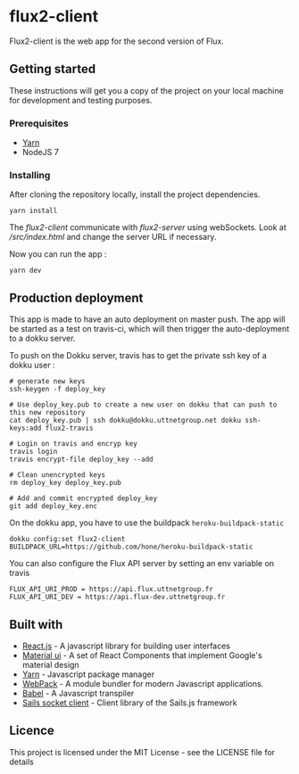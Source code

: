 # flux2-client

Flux2-client is the web app for the second version of Flux.

## Getting started

These instructions will get you a copy of the project on your local machine for development and testing purposes.

### Prerequisites

* [Yarn](https://yarnpkg.com/lang/en/docs/install/)
* NodeJS 7

### Installing

After cloning the repository locally, install the project dependencies.

```
yarn install
```

The *flux2-client* communicate with *flux2-server* using webSockets.
Look at */src/index.html* and change the server URL if necessary.

Now you can run the app :

```
yarn dev
```

## Production deployment
This app is made to have an auto deployment on master push. The app will be started as a test on travis-ci, which will then trigger the auto-deployment to a dokku server.

To push on the Dokku server, travis has to get the private ssh key of a dokku user :

```
# generate new keys
ssh-keygen -f deploy_key

# Use deploy_key.pub to create a new user on dokku that can push to this new repository
cat deploy_key.pub | ssh dokku@dokku.uttnetgroup.net dokku ssh-keys:add flux2-travis

# Login on travis and encryp key
travis login
travis encrypt-file deploy_key --add

# Clean unencrypted keys
rm deploy_key deploy_key.pub

# Add and commit encrypted deploy_key
git add deploy_key.enc
```

On the dokku app, you have to use the buildpack `heroku-buildpack-static`

```
dokku config:set flux2-client BUILDPACK_URL=https://github.com/hone/heroku-buildpack-static
```

You can also configure the Flux API server by setting an env variable on travis
```
FLUX_API_URI_PROD = https://api.flux.uttnetgroup.fr
FLUX_API_URI_DEV = https://api.flux-dev.uttnetgroup.fr
```

## Built with

- [React.js](https://facebook.github.io/react/) - A javascript library for building user interfaces
- [Material ui](https://material-ui-1dab0.firebaseapp.com/#/layout/responsive-ui) - A set of React Components that implement Google's material design
- [Yarn](https://yarnpkg.com/) - Javascript package manager
- [WebPack](https://webpack.js.org/concepts/) - A module bundler for modern Javascript applications.
- [Babel](https://babeljs.io/) - A Javascript transpiler
- [Sails socket client](http://sailsjs.com/documentation/reference/web-sockets/socket-client) - Client library of the Sails.js framework

## Licence

This project is licensed under the MIT License - see the LICENSE file for details
